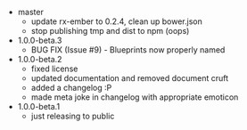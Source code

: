- master
  - update rx-ember to 0.2.4, clean up bower.json
  - stop publishing tmp and dist to npm (oops)
- 1.0.0-beta.3
  - BUG FIX (Issue #9) - Blueprints now properly named
- 1.0.0-beta.2
  - fixed license
  - updated documentation and removed document cruft
  - added a changelog :P
  - made meta joke in changelog with appropriate emoticon
- 1.0.0-beta.1
  - just releasing to public
